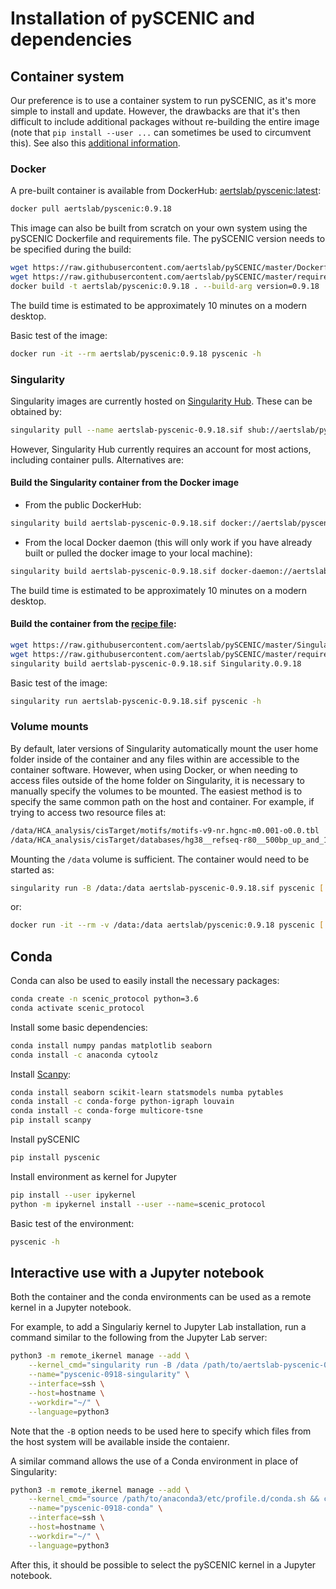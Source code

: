 
# Installation of pySCENIC and dependencies

## Container system
Our preference is to use a container system to run pySCENIC, as it's more simple to install and update.
However, the drawbacks are that it's then difficult to include additional packages without re-building the entire image (note that `pip install --user ...` can sometimes be used to circumvent this).
See also this [additional information](https://github.com/aertslab/pySCENIC#docker-and-singularity-images).

### Docker

A pre-built container is available from DockerHub:
    [aertslab/pyscenic:latest](https://hub.docker.com/r/aertslab/pyscenic):
```bash
docker pull aertslab/pyscenic:0.9.18
```

This image can also be built from scratch on your own system using the pySCENIC Dockerfile and requirements file.
The pySCENIC version needs to be specified during the build:
```bash
wget https://raw.githubusercontent.com/aertslab/pySCENIC/master/Dockerfile
wget https://raw.githubusercontent.com/aertslab/pySCENIC/master/requirements_docker.txt
docker build -t aertslab/pyscenic:0.9.18 . --build-arg version=0.9.18
```
The build time is estimated to be approximately 10 minutes on a modern desktop.

Basic test of the image:
```bash
docker run -it --rm aertslab/pyscenic:0.9.18 pyscenic -h
```

### Singularity
Singularity images are currently hosted on [Singularity Hub](https://singularity-hub.org).
These can be obtained by:
```bash
singularity pull --name aertslab-pyscenic-0.9.18.sif shub://aertslab/pySCENIC:0.9.18
```
    
However, Singularity Hub currently requires an account for most actions, including container pulls.
Alternatives are:

#### Build the Singularity container from the Docker image
* From the public DockerHub:
```bash
singularity build aertslab-pyscenic-0.9.18.sif docker://aertslab/pyscenic:0.9.18
```

* From the local Docker daemon (this will only work if you have already built or pulled the docker image to your local machine):
```bash
singularity build aertslab-pyscenic-0.9.18.sif docker-daemon://aertslab/pyscenic:0.9.18
```
The build time is estimated to be approximately 10 minutes on a modern desktop.

#### Build the container from the [recipe file](https://github.com/aertslab/pySCENIC/blob/master/Singularity):
```bash
wget https://raw.githubusercontent.com/aertslab/pySCENIC/master/Singularity.0.9.18
wget https://raw.githubusercontent.com/aertslab/pySCENIC/master/requirements_docker.txt
singularity build aertslab-pyscenic-0.9.18.sif Singularity.0.9.18
```

Basic test of the image:
```bash
singularity run aertslab-pyscenic-0.9.18.sif pyscenic -h
```

### Volume mounts
By default, later versions of Singularity automatically mount the user home folder inside of the container and any files within are accessible to the container software.
However, when using Docker, or when needing to access files outside of the home folder on Singularity, it is necessary to manually specify the volumes to be mounted.
The easiest method is to specify the same common path on the host and container.
For example, if trying to access two resource files at:
```bash
/data/HCA_analysis/cisTarget/motifs/motifs-v9-nr.hgnc-m0.001-o0.0.tbl
/data/HCA_analysis/cisTarget/databases/hg38__refseq-r80__500bp_up_and_100bp_down_tss.mc9nr.feather
```
Mounting the `/data` volume is sufficient.
The container would need to be started as:
```bash
singularity run -B /data:/data aertslab-pyscenic-0.9.18.sif pyscenic [...]
```
or:
```bash
docker run -it --rm -v /data:/data aertslab/pyscenic:0.9.18 pyscenic [...]
```

## Conda

Conda can also be used to easily install the necessary packages:

```bash
conda create -n scenic_protocol python=3.6
conda activate scenic_protocol
```

Install some basic dependencies:

```bash
conda install numpy pandas matplotlib seaborn
conda install -c anaconda cytoolz
```

Install [Scanpy](https://scanpy.readthedocs.io/en/latest/installation.html):

```bash
conda install seaborn scikit-learn statsmodels numba pytables
conda install -c conda-forge python-igraph louvain
conda install -c conda-forge multicore-tsne
pip install scanpy
```

Install pySCENIC

```bash
pip install pyscenic
```

Install environment as kernel for Jupyter

```bash
pip install --user ipykernel
python -m ipykernel install --user --name=scenic_protocol
```

Basic test of the environment:
```bash
pyscenic -h
```

## Interactive use with a Jupyter notebook

Both the container and the conda environments can be used as a remote kernel in a Jupyter notebook.

For example, to add a Singulariy kernel to Jupyter Lab installation, run a command similar to the following from the Jupyter Lab server:
```bash
python3 -m remote_ikernel manage --add \
    --kernel_cmd="singularity run -B /data /path/to/aertslab-pyscenic-0.9.18.sif ipython kernel -f {connection_file}" \
    --name="pyscenic-0918-singularity" \
    --interface=ssh \
    --host=hostname \
    --workdir="~/" \
    --language=python3
```
Note that the `-B` option needs to be used here to specify which files from the host system will be available inside the contaienr.

A similar command allows the use of a Conda environment in place of Singularity:
```bash
python3 -m remote_ikernel manage --add \
    --kernel_cmd="source /path/to/anaconda3/etc/profile.d/conda.sh && conda activate scenic_protocol && /path/to/envs/scenic_protocol/bin/ipython3 kernel -f {connection_file}" \
    --name="pyscenic-0918-conda" \
    --interface=ssh \
    --host=hostname \
    --workdir="~/" \
    --language=python3
```

After this, it should be possible to select the pySCENIC kernel in a Jupyter notebook.


